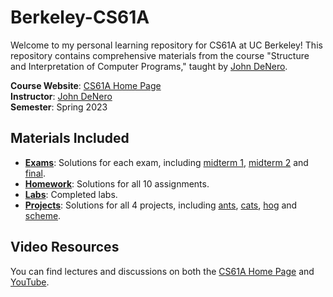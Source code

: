 # Berkeley-CS61A
Welcome to my personal learning repository for CS61A at UC Berkeley! This repository contains comprehensive materials from the course "Structure and Interpretation of Computer Programs," taught by [John DeNero](https://denero.org/).

**Course Website**: [CS61A Home Page](https://cs61a.org/) \
**Instructor**: [John DeNero](https://denero.org/) \
**Semester**: Spring 2023

## Materials Included
- [**Exams**](./exam/): Solutions for each exam, including [midterm 1](./exam/midterm1/), [midterm 2](./exam/midterm2/) and [final](./exam/final/).
- [**Homework**](./homework/): Solutions for all 10 assignments.
- [**Labs**](./lab/): Completed labs.
- [**Projects**](./project/): Solutions for all 4 projects, including [ants](./project/ants/), [cats](./project/cats/), [hog](./project/hog/) and [scheme](./project/scheme/).

## Video Resources

You can find lectures and discussions on both the [CS61A Home Page](https://cs61a.org/) and [YouTube](https://www.youtube.com/@JohnDeNero).
